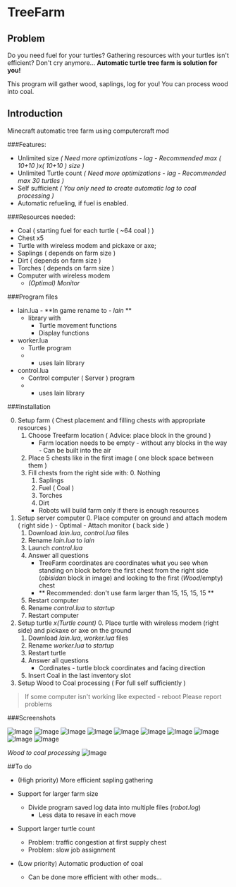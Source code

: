 # TreeFarm

## Problem

Do you need fuel for your turtles? Gathering resources with your turtles isn't efficient?
Don't cry anymore...
**Automatic turtle tree farm is solution for you!**

This program will gather wood, saplings, log for you! You can process wood into coal.

## Introduction

Minecraft automatic tree farm using computercraft mod

###Features:
* Unlimited size *( Need more optimizations - lag - Recommended max ( 10+10 )x( 10+10 ) size )*
* Unlimited Turtle count *( Need more optimizations - lag - Recommended max 30 turtles )*
* Self sufficient *( You only need to create automatic log to coal processing )*
* Automatic refueling, if fuel is enabled.

###Resources needed:
* Coal ( starting fuel for each turtle ( ~64 coal ) )
* Chest x5
* Turtle with wireless modem and pickaxe or axe;
* Saplings ( depends on farm size )
* Dirt ( depends on farm size )
* Torches ( depends on farm size )
* Computer with wireless modem
	* *(Optimal) Monitor*

###Program files

* lain.lua - **In game rename to - *lain* **
	* library with
		* Turtle movement functions
		* Display functions
* worker.lua
	* Turtle program
	* - uses lain library
* control.lua
	* Control computer ( Server ) program
	* - uses lain library

###Installation

0. Setup farm ( Chest placement and filling chests with appropriate resources )
	1. Choose Treefarm location ( Advice: place block in the ground )
		- Farm location needs to be empty - without any blocks in the way - Can be built into the air
	2. Place 5 chests like in the first image ( one block space between them )
	3. Fill chests from the right side with:
		0. Nothing
		1. Saplings
		2. Fuel ( Coal )
		3. Torches
		4. Dirt
		* Robots will build farm only if there is enough resources
1. Setup server computer
	0. Place computer on ground and attach modem ( right side )
		- Optimal - Attach monitor ( back side )
	1. Download *lain.lua*, *control.lua* files
	2. Rename *lain.lua* to *lain*
	3. Launch *control.lua*
	4. Answer all questions
		- TreeFarm coordinates are coordinates what you see when standing on block before the first chest from the right side (*obisidan* block in image) and looking to the first (*Wood*/empty) chest
		- ** Recommended: don't use farm larger than 15, 15, 15, 15 **
	5. Restart computer
	6. Rename *control.lua* to *startup*
	7. Restart computer
2. Setup turtle *x(Turtle count)*
	0. Place turtle with wireless modem (right side) and pickaxe or axe on the ground
	1. Download *lain.lua*, *worker.lua* files
	2. Rename *worker.lua* to *startup*
	3. Restart turtle
	4. Answer all questions
		- Cordinates - turtle block coordinates and facing direction
	5. Insert Coal in the last inventory slot
3. Setup Wood to Coal processing ( For full self sufficiently )

> If some computer isn't working like expected - reboot
> Please report problems

###Screenshots

![Image](../blob/screenshots/j.png?raw=true)
![Image](../blob/screenshots/i.png?raw=true)
![Image](../blob/screenshots/k.png?raw=true)
![Image](../blob/screenshots/o.png?raw=true)
![Image](../blob/screenshots/q.png?raw=true)
![Image](../blob/screenshots/f.png?raw=true)
![Image](../blob/screenshots/w.png?raw=true)
![Image](../blob/screenshots/y.png?raw=true)
![Image](../blob/screenshots/u.png?raw=true)
![Image](../blob/screenshots/zz.png?raw=true)

*Wood to coal processing*
![Image](../blob/screenshots/set.png?raw=true)

##To do

* (High priority) More efficient sapling gathering

* Support for larger farm size
	* Divide program saved log data into multiple files (*robot.log*)
		* Less data to resave in each move
* Support larger turtle count
	* Problem: traffic congestion at first supply chest
	* Problem: slow job assignment

* (Low priority) Automatic production of coal
	- Can be done more efficient with other mods...

